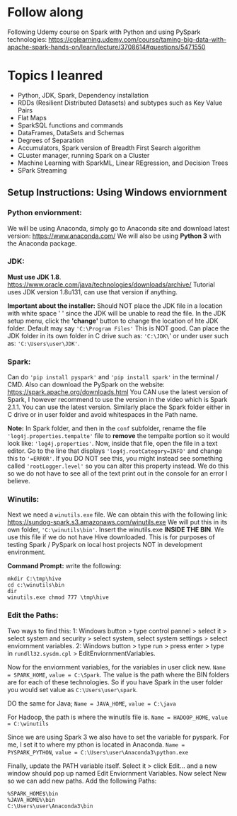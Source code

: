 # Follow along #
Following Udemy course on Spark with Python and using PySpark technologies:
https://cglearning.udemy.com/course/taming-big-data-with-apache-spark-hands-on/learn/lecture/3708614#questions/5471550

# Topics I leanred #
- Python, JDK, Spark, Dependency installation
- RDDs (Resilient Distributed Datasets) and subtypes such as Key Value Pairs
- Flat Maps
- SparkSQL functions and commands
- DataFrames, DataSets and Schemas
- Degrees of Separation
- Accumulators, Spark version of Breadth First Search algorithm
- CLuster manager, running Spark on a Cluster
- Machine Learning with SparkML, Linear REgression, and Decision Trees
- SPark Streaming

## Setup Instructions: Using Windows enviornment ##

### Python enviornment: ###
We will be using Anaconda, simply go to Anaconda site and download latest version: 
https://www.anaconda.com/
We will also be using **Python 3** with the Anaconda package. 

### JDK: ###
**Must use JDK 1.8**. https://www.oracle.com/java/technologies/downloads/archive/ Tutorial uses JDK version 1.8u131, can use that version if anything.

**Important about the installer:** Should NOT place the JDK file in a location with white space ' ' since the JDK will be unable to read the file. 
In the JDK setup menu, click the **'change'** button to change the location of hte JDK folder. Default may say `'C:\Program Files'` This is NOT good. Can place the JDK folder in its own folder in C drive such as: `'C:\JDK\`' or under user such as: `'C:\Users\user\JDK'`.

### Spark: ###
Can do `'pip install pyspark'` and `'pip install spark'` in the terminal / CMD. Also can download the PySpark on the website: https://spark.apache.org/downloads.html You CAN use the latest version of Spark, I however recommend to use the version in the video which is Spark 2.1.1. You can use the latest version.
Similarly place the Spark folder either in C drive or in user folder and avoid whitespaces in the Path name.

**Note:** In Spark folder, and then in the `conf` subfolder, rename the file `'log4j.properties.tempalte'` file to **remove** the tempalte portion so it would look like: `'log4j.properties'`.
Now, inside that file, open the file in a text editor. Go to the line that displays `'log4j.rootCategory=INFO'` and change this to `'=ERROR'`. If you DO NOT see this, you might instead see something called `'rootLogger.level'` so you can alter this property instead. We do this so we do not have to see all of the text print out in the console for an error I believe. 

### Winutils: ###
Next we need a `winutils.exe` file. We can obtain this with the following link: https://sundog-spark.s3.amazonaws.com/winutils.exe We will put this in its own folder, `'C:\winutils\bin'`. Insert the winutils.exe **INSIDE THE BIN**. We use this file if we do not have Hive downloaded. This is for purposes of testing Spark / PySpark on local host projects NOT in development environment. 

**Command Prompt:**
write the following: 
```
mkdir C:\tmp\hive
cd c:\winutils\bin
dir
winutils.exe chmod 777 \tmp\hive
```

### Edit the Paths: ###
Two ways to find this:
1: Windows button > type control pannel > select it > select system and security > select system, select system settings > select enviornment variables.
2: Windows button > type run > press enter > type in `rundll32.sysdm.cpl` > EditEnviornmentVariables.

Now for the enviornment variables, for the variables in user click new. `Name = SPARK_HOME`, `value = C:\Spark`. The value is the path where the BIN folders are for each of these technologies. So if you have Spark in the user folder you would set value as `C:\Users\user\spark`. 

DO the same for Java; `Name = JAVA_HOME`, `value = C:\java`

For Hadoop, the path is where the winutils file is. `Name = HADOOP_HOME`, `value = C:\winutils`

Since we are using Spark 3 we also have to set the variable for pyspark. For me, I set it to where my pthon is located in Anaconda. `Name = PYSPARK_PYTHON`, `value = C:\Users\user\Anaconda3\python.exe`

Finally, update the PATH variable itself. Select it > click Edit... and a new window should pop up named Edit Enviornment Variables. Now select New so we can add new paths. Add the following Paths:
```
%SPARK_HOME$\bin
%JAVA_HOME%\bin
C:\Users\user\Anaconda3\bin
```